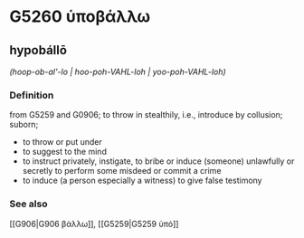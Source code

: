 # G5260 ὑποβάλλω

## hypobállō

_(hoop-ob-al'-lo | hoo-poh-VAHL-loh | yoo-poh-VAHL-loh)_

### Definition

from G5259 and G0906; to throw in stealthily, i.e., introduce by collusion; suborn; 

- to throw or put under
- to suggest to the mind
- to instruct privately, instigate, to bribe or induce (someone) unlawfully or secretly to perform some misdeed or commit a crime
- to induce (a person especially a witness) to give false testimony

### See also

[[G906|G906 βάλλω]], [[G5259|G5259 ὑπό]]

